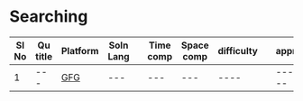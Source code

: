 # Searching

| Sl No | Qu title | Platform                            | Soln Lang |   | Time comp | Space comp | difficulty |    | approach |
| --     | ---     |   ------                            | ---       |-- | ---       | ---        | ----       | -- | ---------|
| 1    | ---       | [GFG ](/GFG/GFGQuestions.md) | ---       |   | ---       | ---        | ----       |    | ---------|
